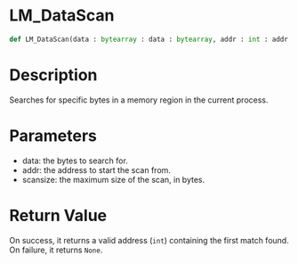 # LM_DataScan

```python
def LM_DataScan(data : bytearray : data : bytearray, addr : int : addr : int, scansize : int : scansize : int) -> Optional[None]:
```

# Description

Searches for specific bytes in a memory region in the current process.

# Parameters

- data: the bytes to search for.
- addr: the address to start the scan from.
- scansize: the maximum size of the scan, in bytes.

# Return Value

On success, it returns a valid address (`int`) containing the first match found. On failure, it returns `None`.

